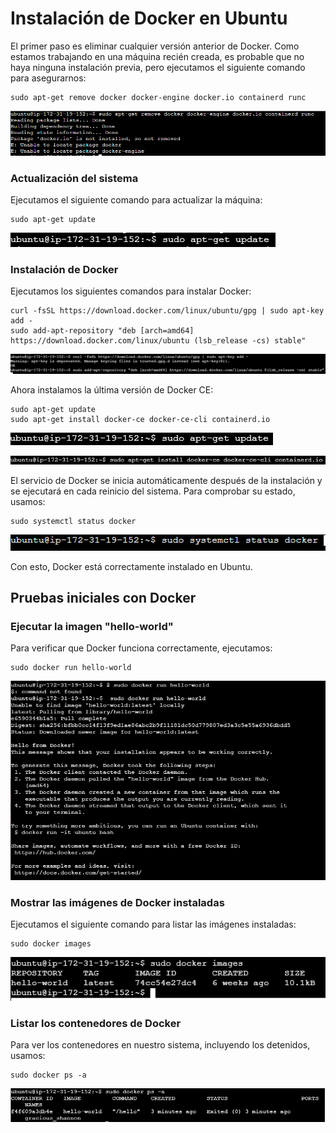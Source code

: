 <h1>Instalación de Docker en Ubuntu</h1>

El primer paso es eliminar cualquier versión anterior de Docker. Como estamos trabajando en una máquina recién creada, es probable que no haya ninguna instalación previa, pero ejecutamos el siguiente comando para asegurarnos:

    sudo apt-get remove docker docker-engine docker.io containerd runc

![Foto 1](Docker_ADP/foto_1.png)

<h3>Actualización del sistema</h3>

Ejecutamos el siguiente comando para actualizar la máquina:

    sudo apt-get update

![Foto 2](Docker_ADP/foto_2.png)

<h3>Instalación de Docker</h3>

Ejecutamos los siguientes comandos para instalar Docker:

    curl -fsSL https://download.docker.com/linux/ubuntu/gpg | sudo apt-key add -
    sudo add-apt-repository "deb [arch=amd64] https://download.docker.com/linux/ubuntu (lsb_release -cs) stable"

![Foto 3](Docker_ADP/foto_3.png)

Ahora instalamos la última versión de Docker CE:

    sudo apt-get update
    sudo apt-get install docker-ce docker-ce-cli containerd.io

![Foto 4](Docker_ADP/foto_4.png)

![Foto 5](Docker_ADP/foto_5.png)

El servicio de Docker se inicia automáticamente después de la instalación y se ejecutará en cada reinicio del sistema. Para comprobar su estado, usamos:

    sudo systemctl status docker 

![Foto 6](Docker_ADP/foto_6.png)


Con esto, Docker está correctamente instalado en Ubuntu.

<h2>Pruebas iniciales con Docker</h2>

<h3>Ejecutar la imagen "hello-world"</h3>

Para verificar que Docker funciona correctamente, ejecutamos:

    sudo docker run hello-world

![Foto 7](Docker_ADP/foto_7.png)

<h3>Mostrar las imágenes de Docker instaladas</h3>

Ejecutamos el siguiente comando para listar las imágenes instaladas:

    sudo docker images

![Foto 8](Docker_ADP/foto_8.png)

<h3>Listar los contenedores de Docker</h3>

Para ver los contenedores en nuestro sistema, incluyendo los detenidos, usamos:

    sudo docker ps -a

![Foto 9](Docker_ADP/foto_9.png)

